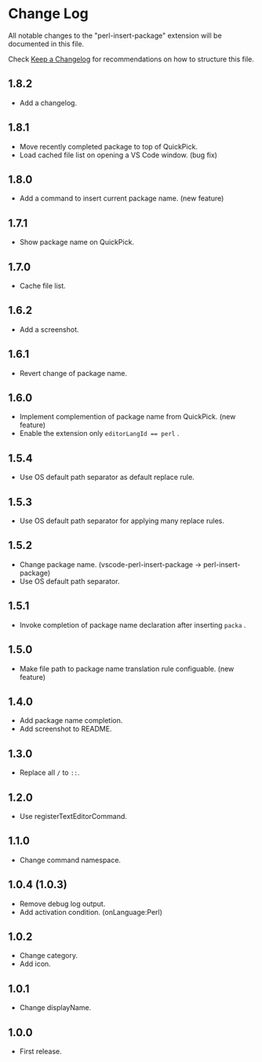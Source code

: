 # Change Log

All notable changes to the "perl-insert-package" extension will be documented in this file.

Check [Keep a Changelog](http://keepachangelog.com/) for recommendations on how to structure this file.

## 1.8.2

- Add a changelog.

## 1.8.1

- Move recently completed package to top of QuickPick.
- Load cached file list on opening a VS Code window. (bug fix)

## 1.8.0

- Add a command to insert current package name. (new feature)

## 1.7.1

- Show package name on QuickPick.

## 1.7.0

- Cache file list.

## 1.6.2

- Add a screenshot.

## 1.6.1

- Revert change of package name.

## 1.6.0

- Implement complemention of package name from QuickPick. (new feature)
- Enable the extension only `editorLangId == perl` .

## 1.5.4

- Use OS default path separator as default replace rule.

## 1.5.3

- Use OS default path separator for applying many replace rules.

## 1.5.2

- Change package name. (vscode-perl-insert-package -> perl-insert-package)
- Use OS default path separator.

## 1.5.1

- Invoke completion of package name declaration after inserting `packa` .

## 1.5.0

- Make file path to package name translation rule configuable. (new feature)

## 1.4.0

- Add package name completion.
- Add screenshot to README.

## 1.3.0

- Replace all `/` to `::`.

## 1.2.0

- Use registerTextEditorCommand.

## 1.1.0

- Change command namespace.

## 1.0.4 (1.0.3)

- Remove debug log output.
- Add activation condition. (onLanguage:Perl)

## 1.0.2

- Change category.
- Add icon.

## 1.0.1

- Change displayName.

## 1.0.0

- First release.
